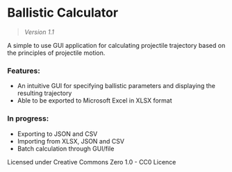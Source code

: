 # Ballistic Calculator
> *Version 1.1*

A simple to use GUI application for calculating projectile trajectory based on the principles of projectile motion.

### Features:
* An intuitive GUI for specifying ballistic parameters and displaying the resulting trajectory
* Able to be exported to Microsoft Excel in XLSX format

### In progress:
* Exporting to JSON and CSV
* Importing from XLSX, JSON and CSV
* Batch calculation through GUI/file

Licensed under Creative Commons Zero 1.0 - CC0 Licence
